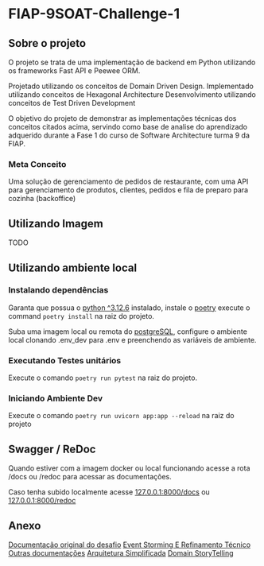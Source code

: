 # FIAP-9SOAT-Challenge-1

## Sobre o projeto
O projeto se trata de uma implementação de backend em Python utilizando os frameworks Fast API e Peewee ORM.

Projetado utilizando os conceitos de Domain Driven Design.
Implementado utilizando conceitos de Hexagonal Architecture
Desenvolvimento utilizando conceitos de Test Driven Development

O objetivo do projeto de demonstrar as implementações técnicas dos conceitos citados acima, servindo como base de analise do aprendizado adquerido durante a Fase 1 do curso de Software Architecture turma 9 da FIAP.

### Meta Conceito

Uma solução de gerenciamento de pedidos de restaurante, com uma API para gerenciamento de produtos, clientes, pedidos e fila de preparo para cozinha (backoffice)


## Utilizando Imagem
TODO
## Utilizando ambiente local
### Instalando dependências
Garanta que possua o [python ^3.12.6](https://www.python.org/) instalado, instale o [poetry](https://python-poetry.org/docs/#installing-with-pipx) execute o command ``poetry install`` na raiz do projeto.

Suba uma imagem local ou remota do [postgreSQL](https://www.postgresql.org/), configure o ambiente local clonando .env_dev para .env e preenchendo as variáveis de ambiente.

### Executando Testes unitários
Execute o comando ``poetry run pytest`` na raiz do projeto.

### Iniciando Ambiente Dev
Execute o comando ``poetry run uvicorn app:app --reload`` na raiz do projeto

## Swagger / ReDoc

Quando estiver com a imagem docker ou local funcionando acesse a rota /docs ou /redoc para acessar as documentações.

Caso tenha subido localmente acesse [127.0.0.1:8000/docs](http://127.0.0.1:8000/docs) ou [127.0.0.1:8000/redoc](http://127.0.0.1:8000/redoc)

## Anexo

[Documentação original do desafio](/documentation/Pos_tech%20-%20Fase%201%20-%20Tech%20Challenge%20Fast%20Food.pdf)
[Event Storming E Refinamento Técnico](https://miro.com/app/board/uXjVLf9MJLo=/?share_link_id=933574423173)
[Outras documentações](https://www.notion.so/101117753c9f80cbb28dd5665c721433?v=101117753c9f800b95da000c73dea574&pvs=4)
[Arquitetura Simplificada](/documentation/arquiteturas%20simplificadas.png)
[Domain StoryTelling](/documentation/Domain%20Storytelling.png)